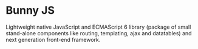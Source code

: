 # Bunny JS
Lightweight native JavaScript and ECMAScript 6 library (package of small stand-alone components like routing, templating, ajax and datatables) and next generation front-end framework.
